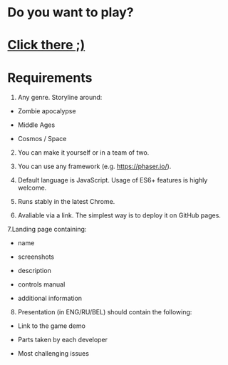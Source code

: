 # Do you want to play?
# <a href="http://uladzimir-yeudakimovich.ml/phaser-game/">Click there ;)</a> 
# Requirements

1. Any genre. Storyline around:

- Zombie apocalypse

- Middle Ages

- Cosmos / Space

2. You can make it yourself or in a team of two.

3. You can use any framework (e.g. https://phaser.io/).

4. Default language is JavaScript. Usage of ES6+ features is highly welcome.

5. Runs stably in the latest Chrome.

6. Avaliable via a link. The simplest way is to deploy it on GitHub pages.

7.Landing page containing:

- name

- screenshots

- description

- controls manual

- additional information

8. Presentation (in ENG/RU/BEL) should contain the following:

- Link to the game demo

- Parts taken by each developer

- Most challenging issues
